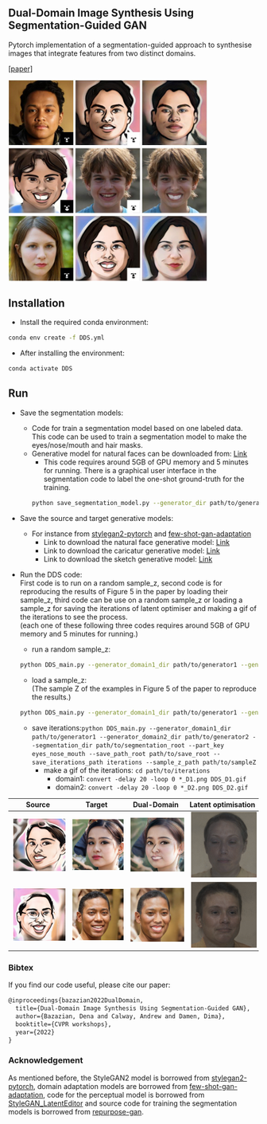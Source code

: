 ## Dual-Domain Image Synthesis Using Segmentation-Guided GAN 


Pytorch implementation of a segmentation-guided approach to synthesise images that integrate features from two distinct domains. 

[[paper]](https://arxiv.org/pdf)


<img src="images/main_img.png" width="400">
 
 

## Installation

- Install the required conda environment:

```bash
conda env create -f DDS.yml
```

- After installing the environment: 

```bash
conda activate DDS
```

## Run

- Save the segmentation models: 
  - Code for train a segmentation model based on one labeled data. This code can be used to train a segmentation model to make the eyes/nose/mouth and hair masks. 
  - Generative model for natural faces can be downloaded from: [Link](https://drive.google.com/file/d/1PQutd-JboOCOZqmd95XWxWrO8gGEvRcO/view)
    - This code requires around 5GB of GPU memory and 5 minutes for running. There is a graphical user interface in the segmentation code to label the one-shot ground-truth for the training. 
    ```bash
    python save_segmentation_model.py --generator_dir path/to/generator  --segmentation_dir path/to/segmentation --part_key eyes
    ```

- Save the source and target generative models: 
  - For instance from [stylegan2-pytorch](https://github.com/rosinality/stylegan2-pytorch) and [few-shot-gan-adaptation](https://github.com/utkarshojha/few-shot-gan-adaptation)
    - Link to download the natural face generative model: [Link](https://drive.google.com/file/d/1PQutd-JboOCOZqmd95XWxWrO8gGEvRcO/view) 
    - Link to download the caricatur generative model: [Link](https://drive.google.com/file/d/1CX8uYEWqlZaY7or_iuLp3ZFBcsOOXMt8/view) 
    - Link to download the sketch generative model: [Link](https://drive.google.com/file/d/1Qkdeyk_-1pqgvrIFy6AzsSYNgZMtwKX3/view)

- Run the DDS code:  
First code is to run on a random sample_z, second code is for reproducing the results of Figure 5 in the paper by loading their sample_z, third code can be use on a random sample_z or loading a sample_z for saving the iterations of latent optimiser and making a gif of the iterations to see the process.  
(each one of these following three codes requires around 5GB of GPU memory and 5 minutes for running.)

  - run a random sample_z:
   ```bash
  python DDS_main.py --generator_domain1_dir path/to/generator1 --generator_domain2_dir path/to/generator2 --segmentation_dir path/to/segmentation_root --part_key eyes_nose_mouth --save_path_root path/to/save_root
  ```
  - load a sample_z:  
  (The sample Z of the examples in Figure 5 of the paper to reproduce the results.)
  ```bash
  python DDS_main.py --generator_domain1_dir path/to/generator1 --generator_domain2_dir path/to/generator2 --segmentation_dir path/to/segmentation_root --part_key eyes_nose_mouth --save_path_root path/to/save_root --sample_z_path path/to/sampleZ
  ```
  - save iterations:```
  python DDS_main.py --generator_domain1_dir path/to/generator1 --generator_domain2_dir path/to/generator2 --segmentation_dir path/to/segmentation_root --part_key eyes_nose_mouth --save_path_root path/to/save_root --save_iterations_path iterations --sample_z_path path/to/sampleZ ```
    - make a gif of the iterations: ```cd path/to/iterations```
      - domain1: ```convert -delay 20 -loop 0 *_D1.png DDS_D1.gif```
      - domain2: ```convert -delay 20 -loop 0 *_D2.png DDS_D2.gif```  



|Source| Target | Dual-Domain | Latent optimisation |
| -- |  -- | -- | -- |
|<img src="images/27_org_target.png" width="250" hspace="3"> | <img src="images/27_org_source.png" width="250" hspace="3">| <img src="images/27_DDS.png" width="250" hspace="3">| <img src="images/gif_27_iter.gif" width="250" hspace="3">|
|<img src="images/34_org_target.png" width="250" hspace="3"> | <img src="images/34_org_source.png" width="250" hspace="3">| <img src="images/34_DDS.png" width="250" hspace="3">| <img src="images/gif_34_iter.gif" width="250" hspace="3">|


### Bibtex
If you find our code useful, please cite our paper:

```
@inproceedings{bazazian2022DualDomain,
  title={Dual-Domain Image Synthesis Using Segmentation-Guided GAN},
  author={Bazazian, Dena and Calway, Andrew and Damen, Dima},
  booktitle={CVPR workshops},
  year={2022}
}
```

###  Acknowledgement  
As mentioned before, the StyleGAN2 model is borrowed from [stylegan2-pytorch](https://github.com/rosinality/stylegan2-pytorch), domain adaptation models are borrowed from [few-shot-gan-adaptation](https://github.com/utkarshojha/few-shot-gan-adaptation), code for the perceptual model is borrowed from [StyleGAN_LatentEditor](https://github.com/pacifinapacific/StyleGAN_LatentEditor) and source code for training the segmentation models is borrowed from [repurpose-gan](https://github.com/bryandlee/repurpose-gan).
